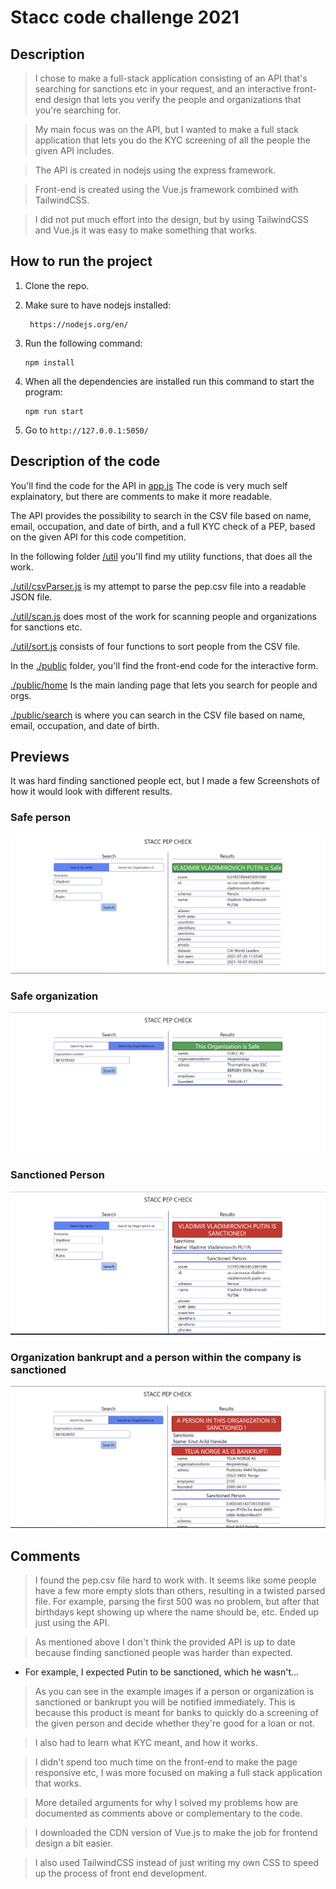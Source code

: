 # Stacc code challenge 2021

## Description
> I chose to make a full-stack application consisting of an API that's searching for sanctions etc in your request, and an interactive front-end design that lets you verify the people and organizations that you're searching for. 

> My main focus was on the API, but I wanted to make a full stack application that lets you do the KYC screening of all the people the given API includes. 

> The API is created in nodejs using the express framework. 

> Front-end is created using the Vue.js framework combined with TailwindCSS. 

> I did not put much effort into the design, but by using TailwindCSS and Vue.js it was easy to make something that works. 

## How to run the project
1. Clone the repo.

2. Make sure to have nodejs installed:

        https://nodejs.org/en/

3. Run the following command:

    ````
    npm install
    ````

4. When all the dependencies are installed run this command to start the program:

    ````
    npm run start
    ````

5. Go to ````http://127.0.0.1:5050/````

## Description of the code
You'll find the code for the API in 
[app.js](./app.js)
The code is very much self explainatory, but there are comments to make it more readable. 

The API provides the possibility to search in the CSV file based on name, email, occupation, and date of birth, and a full KYC check of a PEP, based on the given API for this code competition. 

In the following folder
[/util](./util/)
you'll find my utility functions, that does all the work.

[./util/csvParser.js](./util/csvParser.js)
is my attempt to parse the pep.csv file into a readable JSON file.

[./util/scan.js](./util/scan.js)
does most of the work for scanning people and organizations for sanctions etc. 

[./util/sort.js](./util/sort.js)
consists of four functions to sort people from the CSV file. 

In the 
[./public](./public)
folder, you'll find the front-end code for the interactive form. 

[./public/home](./public/home)
Is the main landing page that lets you search  for people and orgs. 

[./public/search](./public/search/)
is where you can search in the CSV file based on name, email, occupation, and date of birth. 

## Previews
It was hard finding sanctioned people ect, but I made a few Screenshots of how it would look with different results.

### Safe person

![Person safe](./images/Person_safe.png)

### Safe organization

![Org safe](./images/Org_safe.png)

### Sanctioned Person
![Person sanctioned](./images/Person_sanctioned.png)

### Organization bankrupt and a person within the company is sanctioned
![Bankrupt sanctioned](./images/Sanctioned_Bankrupt.png)


## Comments

> I found the pep.csv file hard to work with. It seems like some people have a few more empty slots than others, resulting in a twisted parsed file. For example, parsing the first 500 was no problem, but after that birthdays kept showing up where the name should be, etc. Ended up just using the API.

> As mentioned above I don't think the provided API is up to date because finding sanctioned people was harder than expected. 

* For example, I expected Putin to be    sanctioned, which he wasn't...

> As you can see in the example images if a person or organization is sanctioned or bankrupt you will be notified immediately. This is because this product is meant for banks to quickly do a screening of the given person and decide whether they're good for a loan or not.

> I also had to learn what KYC meant, and how it works. 

> I didn't spend too much time on the front-end to make the page responsive etc, I was more focused on making a full stack application  that works. 

> More detailed arguments for why I solved my problems how are documented as comments above or complementary to the code. 

> I downloaded the CDN version of Vue.js to make the job for frontend design a bit easier. 

> I also used TailwindCSS instead of just writing my own CSS to speed up the process of front end development. 
